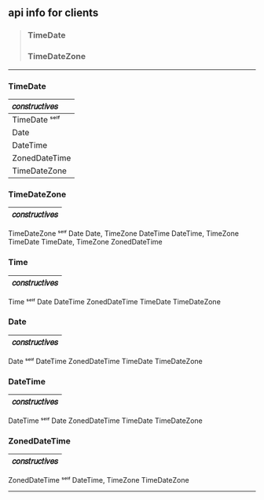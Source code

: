 ## api info for clients

> ### TimeDate
> ### TimeDateZone

----

### TimeDate

|   𝑐𝑜𝑛𝑠𝑡𝑟𝑢𝑐𝑡𝑖𝑣𝑒𝑠    |
|:---------------|
| TimeDate ˢᵉˡᶠ    |
| Date           |
| DateTime       |
| ZonedDateTime  |
| TimeDateZone   |

### TimeDateZone

|   𝑐𝑜𝑛𝑠𝑡𝑟𝑢𝑐𝑡𝑖𝑣𝑒𝑠    |
|:---------------|
 TimeDateZone ˢᵉˡᶠ
 Date
 Date, TimeZone
 DateTime
 DateTime, TimeZone
 TimeDate
 TimeDate, TimeZone
 ZonedDateTime

### Time

|   𝑐𝑜𝑛𝑠𝑡𝑟𝑢𝑐𝑡𝑖𝑣𝑒𝑠    |
|:---------------|
 Time ˢᵉˡᶠ
 Date
 DateTime
 ZonedDateTime
 TimeDate
 TimeDateZone

### Date

|   𝑐𝑜𝑛𝑠𝑡𝑟𝑢𝑐𝑡𝑖𝑣𝑒𝑠    |
|:---------------|
 Date ˢᵉˡᶠ
 DateTime
 ZonedDateTime
 TimeDate
 TimeDateZone

### DateTime

|   𝑐𝑜𝑛𝑠𝑡𝑟𝑢𝑐𝑡𝑖𝑣𝑒𝑠    |
|:---------------|
 DateTime ˢᵉˡᶠ
 Date
 ZonedDateTime
 TimeDate
 TimeDateZone

### ZonedDateTime

|   𝑐𝑜𝑛𝑠𝑡𝑟𝑢𝑐𝑡𝑖𝑣𝑒𝑠    |
|:---------------|
 ZonedDateTime ˢᵉˡᶠ
 DateTime, TimeZone
 TimeDateZone

----
